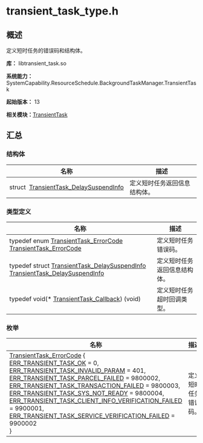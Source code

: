 # transient_task_type.h


## 概述

定义短时任务的错误码和结构体。

**库：** libtransient_task.so

**系统能力：** SystemCapability.ResourceSchedule.BackgroundTaskManager.TransientTask

**起始版本：** 13

**相关模块：**[TransientTask](_transient_task.md)


## 汇总


### 结构体

| 名称 | 描述 | 
| -------- | -------- |
| struct&nbsp;&nbsp;[TransientTask_DelaySuspendInfo](_transient_task___delay_suspend_info.md) | 定义短时任务返回信息结构体。 | 


### 类型定义

| 名称 | 描述 | 
| -------- | -------- |
| typedef enum [TransientTask_ErrorCode](_transient_task.md#transienttask_errorcode) [TransientTask_ErrorCode](_transient_task.md#transienttask_errorcode) | 定义短时任务错误码。 | 
| typedef struct [TransientTask_DelaySuspendInfo](_transient_task___delay_suspend_info.md) [TransientTask_DelaySuspendInfo](_transient_task.md#transienttask_delaysuspendinfo) | 定义短时任务返回信息结构体。 | 
| typedef void(\* [TransientTask_Callback](_transient_task.md#transienttask_callback)) (void) | 定义短时任务超时回调类型。 | 


### 枚举

| 名称 | 描述 | 
| -------- | -------- |
| [TransientTask_ErrorCode](_transient_task.md#transienttask_errorcode) {<br/>[ERR_TRANSIENT_TASK_OK](_transient_task.md) = 0, [ERR_TRANSIENT_TASK_INVALID_PARAM](_transient_task.md) = 401, [ERR_TRANSIENT_TASK_PARCEL_FAILED](_transient_task.md) = 9800002, [ERR_TRANSIENT_TASK_TRANSACTION_FAILED](_transient_task.md) = 9800003,<br/>[ERR_TRANSIENT_TASK_SYS_NOT_READY](_transient_task.md) = 9800004, [ERR_TRANSIENT_TASK_CLIENT_INFO_VERIFICATION_FAILED](_transient_task.md) = 9900001, [ERR_TRANSIENT_TASK_SERVICE_VERIFICATION_FAILED](_transient_task.md) = 9900002<br/>} | 定义短时任务错误码。 | 
